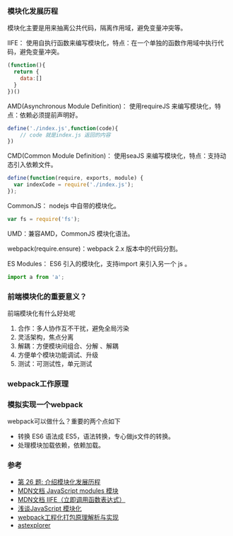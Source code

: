 ### 模块化发展历程  
模块化主要是用来抽离公共代码，隔离作用域，避免变量冲突等。

IIFE： 使用自执行函数来编写模块化，特点：在一个单独的函数作用域中执行代码，避免变量冲突。
```js
(function(){
  return {
	data:[]
  }
})()
```

AMD(Asynchronous Module Definition)： 使用requireJS 来编写模块化，特点：依赖必须提前声明好。
```js
define('./index.js',function(code){
	// code 就是index.js 返回的内容
})
```

CMD(Common Module Definition)： 使用seaJS 来编写模块化，特点：支持动态引入依赖文件。
```js
define(function(require, exports, module) {  
  var indexCode = require('./index.js');
});
```

CommonJS： nodejs 中自带的模块化。
```js
var fs = require('fs');
```
UMD：兼容AMD，CommonJS 模块化语法。

webpack(require.ensure)：webpack 2.x 版本中的代码分割。

ES Modules： ES6 引入的模块化，支持import 来引入另一个 js 。
```js
import a from 'a';
```
### 前端模块化的重要意义？
前端模块化有什么好处呢
1. 合作：多人协作互不干扰，避免全局污染
2. 灵活架构，焦点分离
3. 解耦：方便模块间组合、分解 、解耦
4. 方便单个模块功能调试、升级
5. 测试：可测试性，单元测试



### webpack工作原理



### 模拟实现一个webpack
webpack可以做什么？重要的两个点如下
- 转换 ES6 语法成 ES5，语法转换，专心做js文件的转换。
- 处理模块加载依赖，依赖加载。

### 参考  
- [第 26 题: 介绍模块化发展历程](https://github.com/Advanced-Frontend/Daily-Interview-Question/issues/28#issuecomment-470043656)
- [MDN文档 JavaScript modules 模块](https://developer.mozilla.org/zh-CN/docs/Web/JavaScript/Guide/Modules)
- [MDN文档 IIFE（立即调用函数表达式）](https://developer.mozilla.org/zh-CN/docs/Glossary/%E7%AB%8B%E5%8D%B3%E6%89%A7%E8%A1%8C%E5%87%BD%E6%95%B0%E8%A1%A8%E8%BE%BE%E5%BC%8F)
- [浅谈JavaScript 模块化](https://www.jianshu.com/p/2b8a0b6ccae8)
- [webpack工程化打包原理解析与实现 ](https://github.com/airuikun/blog/issues/4)
- [astexplorer](https://astexplorer.net/)